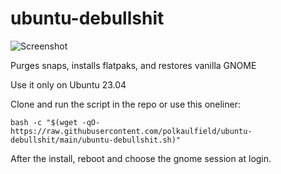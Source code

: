 # ubuntu-debullshit

![Screenshot](https://raw.githubusercontent.com/polkaulfield/ubuntu-debullshit/main/screenshot.png)

Purges snaps, installs flatpaks, and restores vanilla GNOME

Use it only on Ubuntu 23.04

Clone and run the script in the repo or use this oneliner: 

`bash -c "$(wget -qO- https://raw.githubusercontent.com/polkaulfield/ubuntu-debullshit/main/ubuntu-debullshit.sh)"`

After the install, reboot and choose the gnome session at login.
